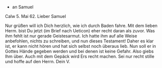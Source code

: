 + an Samuel

 Calw 5. Mai 62.
Lieber Samuel

Nur grüßen will ich Dich herzlich, wie ich durch Baden fahre. Mit dem lieben Herm. bist Du jetzt (im Brief nach Ueticon) eher recht daran als zuvor. Was ihm fehlt ist nur gerade Geistesarmut. Ich hatte ihm auf alle Weise anbefohlen, nichts zu schreiben, und nun dieses Testament! Daher es klar ist, er kann nicht hören und hat sich selbst noch überaus lieb. Nun soll er in Gottes Hände gegeben werden und bei denen ist keine Gefahr. Also giebs Ihm über. Auch mit dem Gepäck wird Ers recht machen. Sei nur recht stille und hoffe auf den Herrn.
 Dein V.

